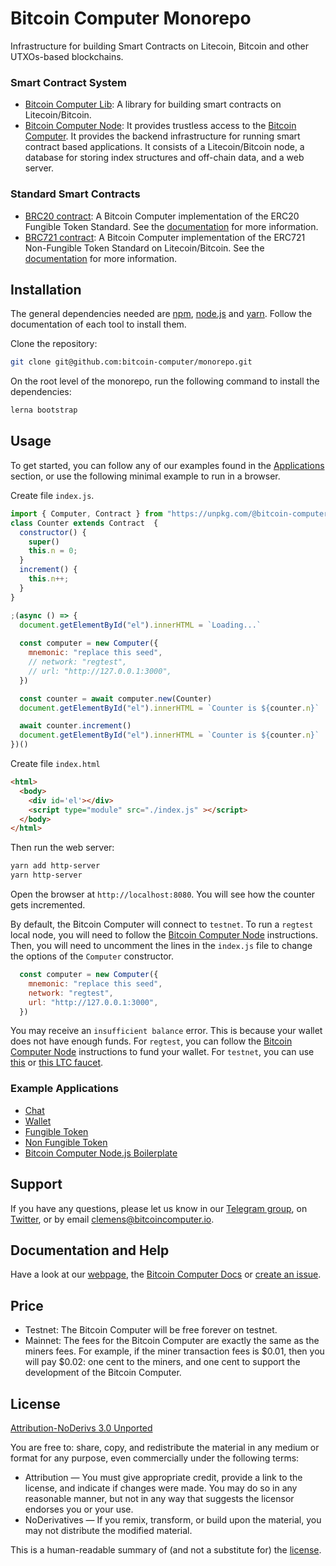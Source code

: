 # Bitcoin Computer Monorepo

Infrastructure for building Smart Contracts on Litecoin, Bitcoin and other UTXOs-based blockchains.

### Smart Contract System

* [Bitcoin Computer Lib](https://github.com/bitcoin-computer/monorepo/tree/main/packages/lib): A library for building smart contracts on Litecoin/Bitcoin.
* [Bitcoin Computer Node](https://github.com/bitcoin-computer/monorepo/tree/main/packages/node): It provides trustless access to the [Bitcoin Computer](https://github.com/bitcoin-computer/monorepo/tree/main/packages/lib). It provides the backend infrastructure for running smart contract based applications. It consists of a Litecoin/Bitcoin node, a database for storing index structures and off-chain data, and a web server.

### Standard Smart Contracts

* [BRC20 contract](https://github.com/bitcoin-computer/monorepo/tree/main/packages/BRC20): A Bitcoin Computer implementation of the ERC20 Fungible Token Standard. See the [documentation](https://docs.bitcoincomputer.io/advanced-examples/fungible-token/) for more information.
* [BRC721 contract](https://github.com/bitcoin-computer/monorepo/tree/main/packages/BRC721): A Bitcoin Computer implementation of the ERC721 Non-Fungible Token Standard on Litecoin/Bitcoin. See the [documentation](https://docs.bitcoincomputer.io/advanced-examples/non-fungible-token/) for more information.

## Installation

The general dependencies needed are [npm](https://docs.npmjs.com/downloading-and-installing-node-js-and-npm), [node.js](https://nodejs.org/en/download/) and [yarn](https://classic.yarnpkg.com/en/docs/install#mac-stable). Follow the documentation of each tool to install them.

Clone the repository:

```bash
git clone git@github.com:bitcoin-computer/monorepo.git
```

On the root level of the monorepo, run the following command to install the dependencies:

```bash
lerna bootstrap
```

## Usage

To get started, you can follow any of our examples found in the [Applications](#applications) section, or use the following minimal example to run in a browser. 

Create file `index.js`.

```javascript
import { Computer, Contract } from "https://unpkg.com/@bitcoin-computer/lib"; 
class Counter extends Contract  {
  constructor() {
    super()
    this.n = 0;
  }
  increment() {
    this.n++;
  }
}

;(async () => {
  document.getElementById("el").innerHTML = `Loading...`
  
  const computer = new Computer({
    mnemonic: "replace this seed", 
    // network: "regtest",
    // url: "http://127.0.0.1:3000",
  })

  const counter = await computer.new(Counter)
  document.getElementById("el").innerHTML = `Counter is ${counter.n}`

  await counter.increment()
  document.getElementById("el").innerHTML = `Counter is ${counter.n}`
})()
```

Create file `index.html`

```html
<html>
  <body>
    <div id='el'></div>
    <script type="module" src="./index.js" ></script>
  </body>
</html>
```


Then run the web server:

```bash
yarn add http-server
yarn http-server
``` 
Open the browser at `http://localhost:8080`. You will see how the counter gets incremented. 

By default, the Bitcoin Computer will connect to `testnet`. To run a `regtest` local node, you will need to follow the [Bitcoin Computer Node](https://github.com/bitcoin-computer/monorepo/tree/main/packages/node#start-the-node) instructions. Then, you will need to uncomment the lines in the `index.js` file to change the options of the `Computer` constructor.

```javascript
  const computer = new Computer({
    mnemonic: "replace this seed", 
    network: "regtest",
    url: "http://127.0.0.1:3000",
  })
```

You may receive an `insufficient balance` error. This is because your wallet does not have enough funds. For `regtest`, you can follow the [Bitcoin Computer Node](https://github.com/bitcoin-computer/monorepo/tree/main/packages/node#fund-the-wallet) instructions to fund your wallet. For `testnet`, you can use [this](https://testnet-faucet.com/ltc-testnet/) or [this LTC faucet](http://litecointf.salmen.website/).

### Example Applications

* [Chat](https://github.com/bitcoin-computer/monorepo/tree/main/packages/chat)
* [Wallet](https://github.com/bitcoin-computer/monorepo/tree/main/packages/wallet)
* [Fungible Token](https://github.com/bitcoin-computer/monorepo/tree/main/packages/fungible-token)
* [Non Fungible Token](https://github.com/bitcoin-computer/monorepo/tree/main/packages/non-fungible-token)
* [Bitcoin Computer Node.js Boilerplate](https://github.com/bitcoin-computer/monorepo/tree/main/packages/node-js-boilerplate)

## Support

If you have any questions, please let us know in our <a href="https://t.me/thebitcoincomputer">Telegram group</a>, on <a href="https://twitter.com/TheBitcoinToken">Twitter</a>, or by email clemens@bitcoincomputer.io.

## Documentation and Help

Have a look at our [webpage](https://www.bitcoincomputer.io), the [Bitcoin Computer Docs](https://bitcoin-computer.gitbook.io/docs/) or [create an issue](https://github.com/bitcoin-computer/monorepo/issues).

## Price

* Testnet: The Bitcoin Computer will be free forever on testnet.
* Mainnet: The fees for the Bitcoin Computer are exactly the same as the miners fees. For example, if the miner transaction fees is $0.01, then you will pay $0.02: one cent to the miners, and one cent to support the development of the Bitcoin Computer.

## License

[Attribution-NoDerivs 3.0 Unported](https://creativecommons.org/licenses/by-nd/3.0/)

You are free to: share, copy, and redistribute the material in any medium or format
for any purpose, even commercially under the following terms:

* Attribution — You must give appropriate credit, provide a link to the license, and indicate if changes were made. You may do so in any reasonable manner, but not in any way that suggests the licensor endorses you or your use.
* NoDerivatives — If you remix, transform, or build upon the material, you may not distribute the modified material.

This is a human-readable summary of (and not a substitute for) the [license](https://creativecommons.org/licenses/by-nd/3.0/legalcode).
